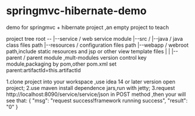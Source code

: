 # springmvc-hibernate-demo
demo for springmvc +  hibernate project ,an empty project to teach

project tree
root --
     |--service / web service module
       |--src /
       |--java /  java class files path
       |--resources / configuration files path
       |--webapp / webroot path,include static resources and jsp or other view template files
     |
     |
     |--parent / parent module ,mult-modules version control key module,packaging by pom,other pom.xml set parent:artifactId=this.artifactId




1.clone project into your workspace ,use idea 14 or later version open project;
2.use maven install dependence jars,run with jetty;
3.request http://localhost:8090/service/service/json in POST method ,then your will see that:
{
  "msg": "request success!framework running success",
  "result": "0"
}
